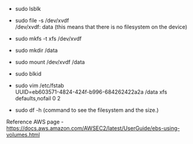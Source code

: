 - sudo lsblk
- sudo file -s /dev/xvdf <br>
/dev/xvdf: data  (this means that there is no filesystem on the device)
- sudo mkfs -t xfs /dev/xvdf
- sudo mkdir /data
- sudo mount /dev/xvdf /data
- sudo blkid

- sudo vim /etc/fstab <br>
UUID=eb603571-4824-424f-b996-684262422a2a  /data  xfs  defaults,nofail  0  2

- sudo df -h (command to see the filesystem and the size.)

Reference AWS page - https://docs.aws.amazon.com/AWSEC2/latest/UserGuide/ebs-using-volumes.html
